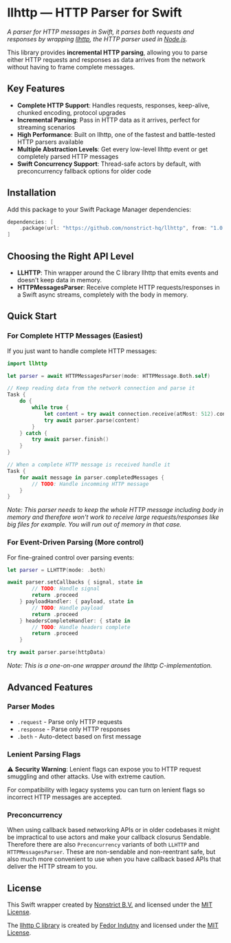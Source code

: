 # llhttp — HTTP Parser for Swift 

_A parser for HTTP messages in Swift, it parses both requests and responses by wrapping [llhttp](https://github.com/nodejs/llhttp), the HTTP parser used in [Node.js](https://nodejs.org)._

This library provides **incremental HTTP parsing**, allowing you to parse either HTTP requests and responses as data arrives from the network without having to frame complete messages.

## Key Features

- **Complete HTTP Support**: Handles requests, responses, keep-alive, chunked encoding, protocol upgrades
- **Incremental Parsing**: Pass in HTTP data as it arrives, perfect for streaming scenarios
- **High Performance**: Built on llhttp, one of the fastest and battle-tested HTTP parsers available
- **Multiple Abstraction Levels**: Get every low-level llhttp event or get completely parsed HTTP messages
- **Swift Concurrency Support**: Thread-safe actors by default, with preconcurrency fallback options for older code

## Installation

Add this package to your Swift Package Manager dependencies:

```swift
dependencies: [
    .package(url: "https://github.com/nonstrict-hq/llhttp", from: "1.0.0")
]
```

## Choosing the Right API Level

- **LLHTTP**: Thin wrapper around the C library llhttp that emits events and doesn't keep data in memory.
- **HTTPMessagesParser**: Receive complete HTTP requests/responses in a Swift async streams, completely with the body in memory.

## Quick Start

### For Complete HTTP Messages (Easiest)

If you just want to handle complete HTTP messages:

```swift
import llhttp

let parser = await HTTPMessagesParser(mode: HTTPMessage.Both.self)

// Keep reading data from the network connection and parse it
Task {
    do {
        while true {
            let content = try await connection.receive(atMost: 512).content
            try await parser.parse(content)
        }
    } catch {
        try await parser.finish()
    }
}

// When a complete HTTP message is received handle it
Task {
    for await message in parser.completedMessages {
        // TODO: Handle incomming HTTP message
    }
}
```

_Note: This parser needs to keep the whole HTTP message including body in memory and therefore won't work to receive large requests/responses like big files for example. You will run out of memory in that case._

### For Event-Driven Parsing (More control)

For fine-grained control over parsing events:

```swift
let parser = LLHTTP(mode: .both)

await parser.setCallbacks { signal, state in
        // TODO: Handle signal
        return .proceed
    } payloadHandler: { payload, state in
        // TODO: Handle payload
        return .proceed
    } headersCompleteHandler: { state in
        // TODO: Handle headers complete
        return .proceed
    }

try await parser.parse(httpData)
```

_Note: This is a one-on-one wrapper around the llhttp C-implementation._

## Advanced Features

### Parser Modes
- `.request` - Parse only HTTP requests
- `.response` - Parse only HTTP responses  
- `.both` - Auto-detect based on first message

### Lenient Parsing Flags
:warning: **Security Warning**: Lenient flags can expose you to HTTP request smuggling and other attacks. Use with extreme caution.

For compatibility with legacy systems you can turn on lenient flags so incorrect HTTP messages are accepted.

### Preconcurrency

When using callback based networking APIs or in older codebases it might be impractical to use actors and make your callback closurus Sendable. Therefore there are also `Preconcurrency` variants of both `LLHTTP` and  `HTTPMessagesParser`. These are non-sendable and non-reentrant safe, but also much more convenient to use when you have callback based APIs that deliver the HTTP stream to you.

## License

This Swift wrapper created by [Nonstrict B.V.](https://nonstrict.eu) and licensed under the [MIT License](License.md).

The [llhttp C library](https://github.com/nodejs/llhttp) is created by [Fedor Indutny](https://github.com/indutny) and licensed under the [MIT License](Sources/Cllhttp/LICENSE).
